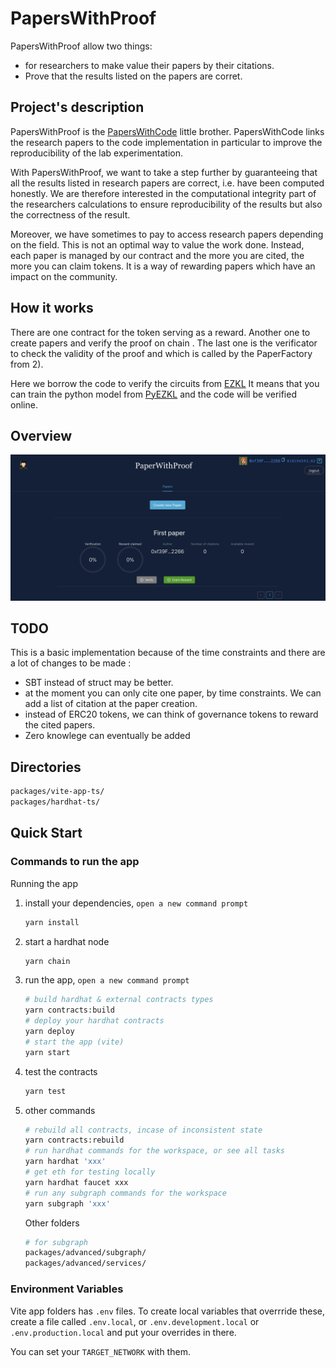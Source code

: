 # PapersWithProof
PapersWithProof allow two things:
- for researchers to make value their papers by their citations.
- Prove that the results listed on the papers are corret.


## Project's description
PapersWithProof is the [PapersWithCode](https://paperswithcode.com/) little brother.
PapersWithCode links the research papers to the code implementation in particular to improve the reproducibility of the lab experimentation. 

With PapersWithProof, we want to take a step further by guaranteeing that all the results listed in research papers are correct, i.e. have been computed honestly. 
We are therefore interested in the computational integrity part of the researchers calculations to ensure reproducibility of the results but also the correctness of the result. 

Moreover, we have sometimes to pay to access research papers depending on the field. This is not an optimal way to value the work done. 
Instead, each paper is managed by our contract and the more you are cited, the more you can claim tokens. 
It is a way of rewarding papers which have an impact on the community. 

## How it works
There are one contract for the token serving as a reward. 
Another one to create papers and verify the proof on chain .
The last one is the verificator to check the validity of the proof and which is called by the PaperFactory from 2). 

Here we borrow the code to verify the circuits from [EZKL](https://github.com/zkonduit/ezkl.git)
It means that you can train the python model from [PyEZKL](https://github.com/zkonduit/pyezkl.git) and the code will be verified online.

## Overview
![image](./packages/vite-app-ts/public/assets/paperwithproof.png) 


## TODO 
This is a basic implementation because of the time constraints and there are a lot of changes to be made : 
- SBT instead of struct may be better.
- at the moment you can only cite one paper, by time constraints. We can add a list of citation at the paper creation. 
- instead of ERC20 tokens, we can think of governance tokens to reward the cited papers.
- Zero knowlege can eventually be added
## Directories


```bash
packages/vite-app-ts/
packages/hardhat-ts/
```

## Quick Start

### Commands to run the app

Running the app

1. install your dependencies, `open a new command prompt`

   ```bash
   yarn install
   ```

2. start a hardhat node

   ```bash
   yarn chain
   ```

3. run the app, `open a new command prompt`

   ```bash
   # build hardhat & external contracts types
   yarn contracts:build
   # deploy your hardhat contracts
   yarn deploy
   # start the app (vite)
   yarn start
   ```
   
4. test the contracts
   ```bash
   yarn test
   ```
   
5. other commands

   ```bash
   # rebuild all contracts, incase of inconsistent state
   yarn contracts:rebuild
   # run hardhat commands for the workspace, or see all tasks
   yarn hardhat 'xxx'
   # get eth for testing locally
   yarn hardhat faucet xxx
   # run any subgraph commands for the workspace
   yarn subgraph 'xxx'
   ```

   Other folders

   ```bash
   # for subgraph
   packages/advanced/subgraph/
   packages/advanced/services/
   ```

### Environment Variables

Vite  app folders has `.env` files. To create local variables that overrride these, create a file called `.env.local`, or `.env.development.local` or `.env.production.local` and put your overrides in there.

You can set your `TARGET_NETWORK` with them.


